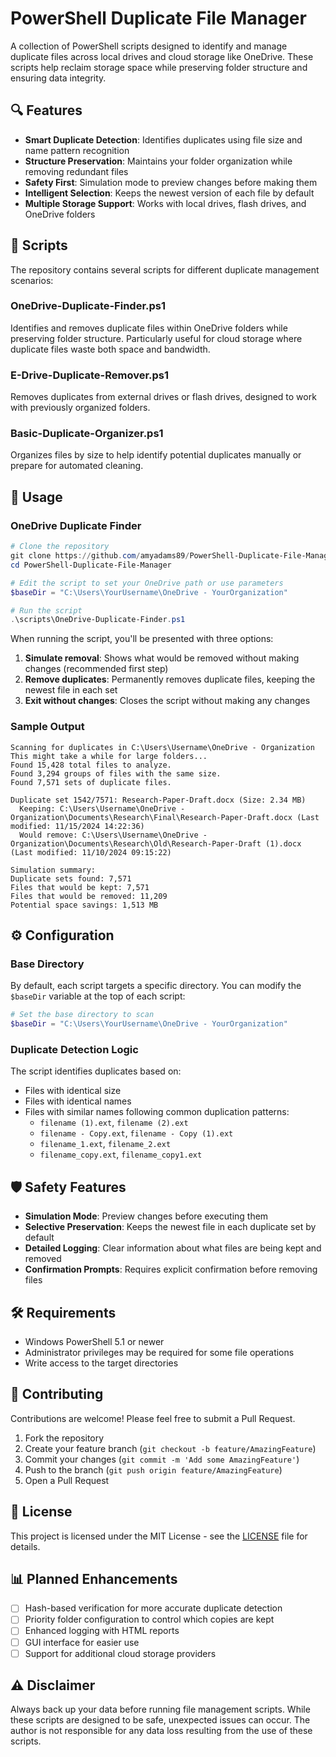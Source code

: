 # PowerShell Duplicate File Manager

A collection of PowerShell scripts designed to identify and manage duplicate files across local drives and cloud storage like OneDrive. These scripts help reclaim storage space while preserving folder structure and ensuring data integrity.

## 🔍 Features

- **Smart Duplicate Detection**: Identifies duplicates using file size and name pattern recognition
- **Structure Preservation**: Maintains your folder organization while removing redundant files
- **Safety First**: Simulation mode to preview changes before making them
- **Intelligent Selection**: Keeps the newest version of each file by default
- **Multiple Storage Support**: Works with local drives, flash drives, and OneDrive folders

## 📁 Scripts

The repository contains several scripts for different duplicate management scenarios:

### OneDrive-Duplicate-Finder.ps1

Identifies and removes duplicate files within OneDrive folders while preserving folder structure. Particularly useful for cloud storage where duplicate files waste both space and bandwidth.

### E-Drive-Duplicate-Remover.ps1

Removes duplicates from external drives or flash drives, designed to work with previously organized folders.

### Basic-Duplicate-Organizer.ps1

Organizes files by size to help identify potential duplicates manually or prepare for automated cleaning.

## 🚀 Usage

### OneDrive Duplicate Finder

```powershell
# Clone the repository
git clone https://github.com/amyadams89/PowerShell-Duplicate-File-Manager.git
cd PowerShell-Duplicate-File-Manager

# Edit the script to set your OneDrive path or use parameters
$baseDir = "C:\Users\YourUsername\OneDrive - YourOrganization"

# Run the script
.\scripts\OneDrive-Duplicate-Finder.ps1
```

When running the script, you'll be presented with three options:
1. **Simulate removal**: Shows what would be removed without making changes (recommended first step)
2. **Remove duplicates**: Permanently removes duplicate files, keeping the newest file in each set
3. **Exit without changes**: Closes the script without making any changes

### Sample Output

```
Scanning for duplicates in C:\Users\Username\OneDrive - Organization
This might take a while for large folders...
Found 15,428 total files to analyze.
Found 3,294 groups of files with the same size.
Found 7,571 sets of duplicate files.

Duplicate set 1542/7571: Research-Paper-Draft.docx (Size: 2.34 MB)
  Keeping: C:\Users\Username\OneDrive - Organization\Documents\Research\Final\Research-Paper-Draft.docx (Last modified: 11/15/2024 14:22:36)
  Would remove: C:\Users\Username\OneDrive - Organization\Documents\Research\Old\Research-Paper-Draft (1).docx (Last modified: 11/10/2024 09:15:22)

Simulation summary:
Duplicate sets found: 7,571
Files that would be kept: 7,571
Files that would be removed: 11,209
Potential space savings: 1,513 MB
```

## ⚙️ Configuration

### Base Directory

By default, each script targets a specific directory. You can modify the `$baseDir` variable at the top of each script:

```powershell
# Set the base directory to scan
$baseDir = "C:\Users\YourUsername\OneDrive - YourOrganization"
```

### Duplicate Detection Logic

The script identifies duplicates based on:
- Files with identical size
- Files with identical names
- Files with similar names following common duplication patterns:
  - `filename (1).ext`, `filename (2).ext`
  - `filename - Copy.ext`, `filename - Copy (1).ext`
  - `filename_1.ext`, `filename_2.ext`
  - `filename_copy.ext`, `filename_copy1.ext`

## 🛡️ Safety Features

- **Simulation Mode**: Preview changes before executing them
- **Selective Preservation**: Keeps the newest file in each duplicate set by default
- **Detailed Logging**: Clear information about what files are being kept and removed
- **Confirmation Prompts**: Requires explicit confirmation before removing files

## 🛠️ Requirements

- Windows PowerShell 5.1 or newer
- Administrator privileges may be required for some file operations
- Write access to the target directories

## 🤝 Contributing

Contributions are welcome! Please feel free to submit a Pull Request.

1. Fork the repository
2. Create your feature branch (`git checkout -b feature/AmazingFeature`)
3. Commit your changes (`git commit -m 'Add some AmazingFeature'`)
4. Push to the branch (`git push origin feature/AmazingFeature`)
5. Open a Pull Request

## 📜 License

This project is licensed under the MIT License - see the [LICENSE](LICENSE) file for details.

## 📊 Planned Enhancements

- [ ] Hash-based verification for more accurate duplicate detection
- [ ] Priority folder configuration to control which copies are kept
- [ ] Enhanced logging with HTML reports
- [ ] GUI interface for easier use
- [ ] Support for additional cloud storage providers

## ⚠️ Disclaimer

Always back up your data before running file management scripts. While these scripts are designed to be safe, unexpected issues can occur. The author is not responsible for any data loss resulting from the use of these scripts.
